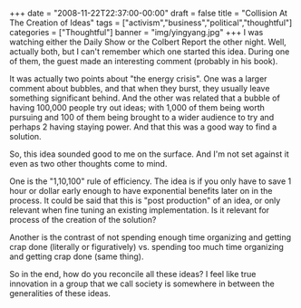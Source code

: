+++
date = "2008-11-22T22:37:00-00:00"
draft = false
title = "Collision At The Creation of Ideas"
tags = ["activism","business","political","thoughtful"]
categories = ["Thoughtful"]
banner = "img/yingyang.jpg"
+++
I was watching either the Daily Show or the Colbert Report the other night.  Well, actually both, but I can't remember which one started this idea. During one of them, the guest made an interesting comment (probably in his book).

It was actually two points about "the energy crisis".  One was a larger comment about bubbles, and that when they burst, they usually leave something significant behind.  And the other was related that a bubble of having 100,000 people try out ideas; with 1,000 of them being worth pursuing and 100 of them being brought to a wider audience to try and perhaps 2 having staying power.  And that this was a good way to find a solution.

So, this idea sounded good to me on the surface.  And I'm not set against it even as two other thoughts come to mind.

One is the "1,10,100" rule of efficiency.  The idea is if you only have to save 1 hour or dollar early enough to have exponential benefits later on in the process.  It could be said that this is "post production" of an idea, or only relevant when fine tuning an existing implementation.  Is it relevant for process of the creation of the solution?

Another is the contrast of not spending enough time organizing and getting crap done (literally or figuratively) vs. spending too much time organizing and getting crap done (same thing).

So in the end, how do you reconcile all these ideas?  I feel like true innovation in a group that we call society is somewhere in between the generalities of these ideas.
